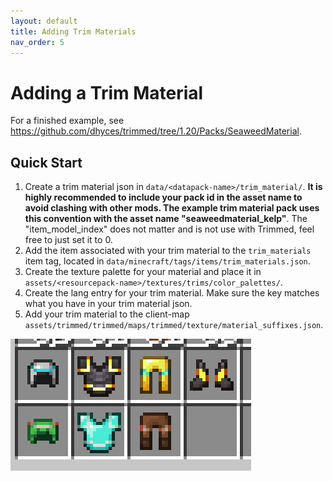 ```yaml
---
layout: default
title: Adding Trim Materials
nav_order: 5
---
```


# Adding a Trim Material
For a finished example, see https://github.com/dhyces/trimmed/tree/1.20/Packs/SeaweedMaterial.

## Quick Start

1. Create a trim material json in `data/<datapack-name>/trim_material/`. **It is highly recommended to include your pack id in the asset name to avoid clashing with other mods. The example trim material pack uses this convention with the asset name "seaweedmaterial_kelp"**. The "item_model_index" does not matter and is not use with Trimmed, feel free to just set it to 0.
2. Add the item associated with your trim material to the `trim_materials` item tag, located in `data/minecraft/tags/items/trim_materials.json`.
3. Create the texture palette for your material and place it in `assets/<resourcepack-name>/textures/trims/color_palettes/`.
4. Create the lang entry for your trim material. Make sure the key matches what you have in your trim material json.
5. Add your trim material to the client-map `assets/trimmed/trimmed/maps/trimmed/texture/material_suffixes.json`.

![Example 2](/assets/images/example_2.png "Examples of custom armor trim models being used in game without overriding the model files")